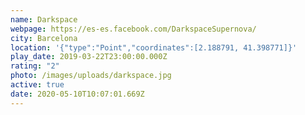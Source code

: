 ```yaml
---
name: Darkspace
webpage: https://es-es.facebook.com/DarkspaceSupernova/
city: Barcelona
location: '{"type":"Point","coordinates":[2.188791, 41.398771]}'
play_date: 2019-03-22T23:00:00.000Z
rating: "2"
photo: /images/uploads/darkspace.jpg
active: true
date: 2020-05-10T10:07:01.669Z
---
```

